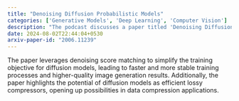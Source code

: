 ```yaml
---
title: "Denoising Diffusion Probabilistic Models"
categories: ['Generative Models', 'Deep Learning', 'Computer Vision']
description: "The podcast discusses a paper titled 'Denoising Diffusion Probabilistic Models' that showcases the effectiveness of diffusion models in generating high-quality images through a novel connection with denoising score matching. The paper introduces a simplified training objective 'Lsimple' that improves the model's performance, leading to state-of-the-art results on datasets like CIFAR10 and LSUN."
date: 2024-08-02T22:44:04+0530
arxiv-paper-id: "2006.11239"
---
```

The paper leverages denoising score matching to simplify the training objective for diffusion models, leading to faster and more stable training processes and higher-quality image generation results. Additionally, the paper highlights the potential of diffusion models as efficient lossy compressors, opening up possibilities in data compression applications.
